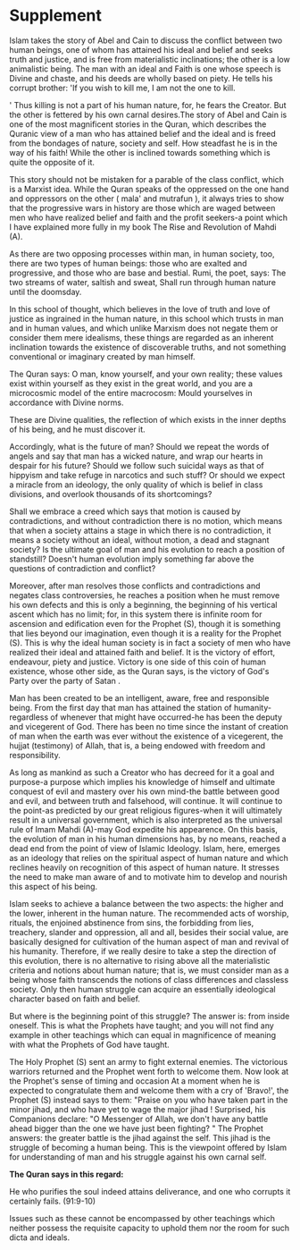 Supplement
==========

Islam takes the story of Abel and Cain to discuss the conflict between
two human beings, one of whom has attained his ideal and belief and
seeks truth and justice, and is free from materialistic inclinations;
the other is a low animalistic being. The man with an ideal and Faith is
one whose speech is Divine and chaste, and his deeds are wholly based on
piety. He tells his corrupt brother: 'If you wish to kill me, I am not
the one to kill.

' Thus killing is not a part of his human nature, for, he fears the
Creator. But the other is fettered by his own carnal desires.The story
of Abel and Cain is one of the most magnificent stories in the Quran,
which describes the Quranic view of a man who has attained belief and
the ideal and is freed from the bondages of nature, society and self.
How steadfast he is in the way of his faith! While the other is inclined
towards something which is quite the opposite of it.

This story should not be mistaken for a parable of the class conflict,
which is a Marxist idea. While the Quran speaks of the oppressed on the
one hand and oppressors on the other ( mala' and mutrafun ), it always
tries to show that the progressive wars in history are those which are
waged between men who have realized belief and faith and the profit
seekers-a point which I have explained more fully in my book The Rise
and Revolution of Mahdi (A).

As there are two opposing processes within man, in human society, too,
there are two types of human beings: those who are exalted and
progressive, and those who are base and bestial. Rumi, the poet, says:
The two streams of water, saltish and sweat, Shall run through human
nature until the doomsday.

In this school of thought, which believes in the love of truth and love
of justice as ingrained in the human nature, in this school which trusts
in man and in human values, and which unlike Marxism does not negate
them or consider them mere idealisms, these things are regarded as an
inherent inclination towards the existence of discoverable truths, and
not something conventional or imaginary created by man himself.

The Quran says: O man, know yourself, and your own reality; these
values exist within yourself as they exist in the great world, and you
are a microcosmic model of the entire macrocosm: Mould yourselves in
accordance with Divine norms.

These are Divine qualities, the reflection of which exists in the inner
depths of his being, and he must discover it.

Accordingly, what is the future of man? Should we repeat the words of
angels and say that man has a wicked nature, and wrap our hearts in
despair for his future? Should we follow such suicidal ways as that of
hippyism and take refuge in narcotics and such stuff? Or should we
expect a miracle from an ideology, the only quality of which is belief
in class divisions, and overlook thousands of its shortcomings?

Shall we embrace a creed which says that motion is caused by
contradictions, and without contradiction there is no motion, which
means that when a society attains a stage in which there is no
contradiction, it means a society without an ideal, without motion, a
dead and stagnant society? Is the ultimate goal of man and his evolution
to reach a position of standstill? Doesn't human evolution imply
something far above the questions of contradiction and conflict?

Moreover, after man resolves those conflicts and contradictions and
negates class controversies, he reaches a position when he must remove
his own defects and this is only a beginning, the beginning of his
vertical ascent which has no limit; for, in this system there is
infinite room for ascension and edification even for the Prophet (S),
though it is something that lies beyond our imagination, even though it
is a reality for the Prophet (S). This is why the ideal human society is
in fact a society of men who have realized their ideal and attained
faith and belief. It is the victory of effort, endeavour, piety and
justice. Victory is one side of this coin of human existence, whose
other side, as the Quran says, is the victory of God's Party over the
party of Satan .

Man has been created to be an intelligent, aware, free and responsible
being. From the first day that man has attained the station of
humanity-regardless of whenever that might have occurred-he has been the
deputy and vicegerent of God. There has been no time since the instant
of creation of man when the earth was ever without the existence of a
vicegerent, the hujjat (testimony) of Allah, that is, a being endowed
with freedom and responsibility.

As long as mankind as such a Creator who has decreed for it a goal and
purpose-a purpose which implies his knowledge of himself and ultimate
conquest of evil and mastery over his own mind-the battle between good
and evil, and between truth and falsehood, will continue. It will
continue to the point-as predicted by our great religious figures-when
it will ultimately result in a universal government, which is also
interpreted as the universal rule of Imam Mahdi (A)-may God expedite his
appearence. On this basis, the evolution of man in his human dimensions
has, by no means, reached a dead end from the point of view of Islamic
Ideology. Islam, here, emerges as an ideology that relies on the
spiritual aspect of human nature and which reclines heavily on
recognition of this aspect of human nature. It stresses the need to make
man aware of and to motivate him to develop and nourish this aspect of
his being.

Islam seeks to achieve a balance between the two aspects: the higher
and the lower, inherent in the human nature. The recommended acts of
worship, rituals, the enjoined abstinence from sins, the forbidding from
lies, treachery, slander and oppression, all and all, besides their
social value, are basically designed for cultivation of the human aspect
of man and revival of his humanity. Therefore, if we really desire to
take a step the direction of this evolution, there is no alternative to
rising above all the materialistic criteria and notions about human
nature; that is, we must consider man as a being whose faith transcends
the notions of class differences and classless society. Only then human
struggle can acquire an essentially ideological character based on faith
and belief.

But where is the beginning point of this struggle? The answer is: from
inside oneself. This is what the Prophets have taught; and you will not
find any example in other teachings which can equal in magnificence of
meaning with what the Prophets of God have taught.

The Holy Prophet (S) sent an army to fight external enemies. The
victorious warriors returned and the Prophet went forth to welcome them.
Now look at the Prophet's sense of timing and occasion At a moment when
he is expected to congratulate them and welcome them with a cry of
'Bravo!', the Prophet (S) instead says to them: "Praise on you who have
taken part in the minor jihad, and who have yet to wage the major jihad
! Surprised, his Companions declare: "O Messenger of Allah, we don't
have any battle ahead bigger than the one we have just been fighting? "
The Prophet answers: the greater battle is the jihad against the self.
This jihad is the struggle of becoming a human being. This is the
viewpoint offered by Islam for understanding of man and his struggle
against his own carnal self.

**The Quran says in this regard:**

He who purifies the soul indeed attains deliverance, and one who
corrupts it certainly fails. (91:9-10)

Issues such as these cannot be encompassed by other teachings which
neither possess the requisite capacity to uphold them nor the room for
such dicta and ideals.


